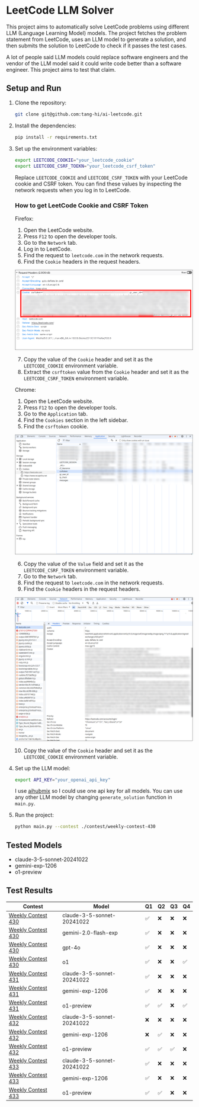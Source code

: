 # LeetCode LLM Solver

This project aims to automatically solve LeetCode problems using different LLM (Language Learning Model) models. The project fetches the problem statement from LeetCode, uses an LLM model to generate a solution, and then submits the solution to LeetCode to check if it passes the test cases.

A lot of people said LLM models could replace software engineers and the vendor of the LLM model said it could write code better than a software engineer. This project aims to test that claim.

## Setup and Run

1. Clone the repository:
    ```sh
    git clone git@github.com:tang-hi/ai-leetcode.git
    ```

2. Install the dependencies:
    ```sh
    pip install -r requirements.txt
    ```
3. Set up the environment variables:
    ```sh
    export LEETCODE_COOKIE="your_leetcode_cookie"
    export LEETCODE_CSRF_TOEKN="your_leetcode_csrf_token"
    ```
    Replace `LEETCODE_COOKIE` and `LEETCODE_CSRF_TOKEN` with your LeetCode cookie and CSRF token. You can find these values by inspecting the network requests when you log in to LeetCode.

    ### How to get LeetCode Cookie and CSRF Token
    Firefox:
    1. Open the LeetCode website.
    2. Press `F12` to open the developer tools.
    3. Go to the `Network` tab.
    4. Log in to LeetCode.
    5. Find the request to `leetcode.com` in the network requests.
    6. Find the `Cookie` headers in the request headers.

    ![Firefox Cookie](./imgs/cookie.png)

    7. Copy the value of the `Cookie` header and set it as the `LEETCODE_COOKIE` environment variable.
    8. Extract the `csrftoken` value from the `Cookie` header and set it as the `LEETCODE_CSRF_TOKEN` environment variable.

    Chrome:
    1. Open the LeetCode website.
    2. Press `F12` to open the developer tools.
    3. Go to the `Application` tab.
    4. Find the `Cookies` section in the left sidebar.
    5. Find the `csrftoken` cookie.

    ![Chrome Cookie](./imgs/chrome-csrf.png)

    6. Copy the value of the `Value` field and set it as the `LEETCODE_CSRF_TOKEN` environment variable.
    7. Go to the `Network` tab.
    8. Find the request to `leetcode.com` in the network requests.
    9. Find the `Cookie` headers in the request headers.

    ![Chrome Cookie](./imgs/chrome-cookie.png)

    10. Copy the value of the `Cookie` header and set it as the `LEETCODE_COOKIE` environment variable.


4. Set up the LLM model:
    ```sh
    export API_KEY="your_openai_api_key"
    ```
    I use [aihubmix](https://aihubmix.com/) so I could use one api key for all models. You can use any other LLM model by changing `generate_solution` function in `main.py`.

5. Run the project:
    ```sh
    python main.py --contest ./contest/weekly-contest-430
    ```

## Tested Models
- claude-3-5-sonnet-20241022
- gemini-exp-1206
- o1-preview


## Test Results

| Contest | Model | Q1 | Q2 | Q3 | Q4 |
| --- | --- | --- | --- | --- | --- |
| [Weekly Contest 430](https://leetcode.com/contest/weekly-contest-430) | claude-3-5-sonnet-20241022 | :white_check_mark: | :x:  | :x: | :x: |
| [Weekly Contest 430](https://leetcode.com/contest/weekly-contest-430) | gemini-2.0-flash-exp | :white_check_mark: | :x:  | :x: | :x: |
| [Weekly Contest 430](https://leetcode.com/contest/weekly-contest-430) | gpt-4o | :white_check_mark: | :x:  | :x: | :x: |
| [Weekly Contest 430](https://leetcode.com/contest/weekly-contest-430) | o1 | :white_check_mark: | :x:  | :x: | :white_check_mark: |
| [Weekly Contest 431](https://leetcode.com/contest/weekly-contest-431) | claude-3-5-sonnet-20241022 | :white_check_mark: | :x:  | :x: | :x: |
| [Weekly Contest 431](https://leetcode.com/contest/weekly-contest-431) | gemini-exp-1206 | :white_check_mark: | :x:  | :x: | :x: |
| [Weekly Contest 431](https://leetcode.com/contest/weekly-contest-431) | o1-preview | :white_check_mark: | :white_check_mark:  | :x: | :white_check_mark: |
| [Weekly Contest 432](https://leetcode.com/contest/weekly-contest-432) | claude-3-5-sonnet-20241022 | :x: | :x:  | :x: | :x: |
| [Weekly Contest 432](https://leetcode.com/contest/weekly-contest-432) | gemini-exp-1206 | :x: | :white_check_mark:  | :x: | :x: |
| [Weekly Contest 432](https://leetcode.com/contest/weekly-contest-432) | o1-preview | :white_check_mark: | :white_check_mark:  | :white_check_mark: | :x: |
| [Weekly Contest 433](https://leetcode.com/contest/weekly-contest-433) | claude-3-5-sonnet-20241022 | :white_check_mark: | :x:  | :x: | :x: |
| [Weekly Contest 433](https://leetcode.com/contest/weekly-contest-433) | gemini-exp-1206 | :white_check_mark: | :x:  | :x: | :x: |
| [Weekly Contest 433](https://leetcode.com/contest/weekly-contest-433) | o1-preview | :white_check_mark: | :white_check_mark:  | :x: | :x: |